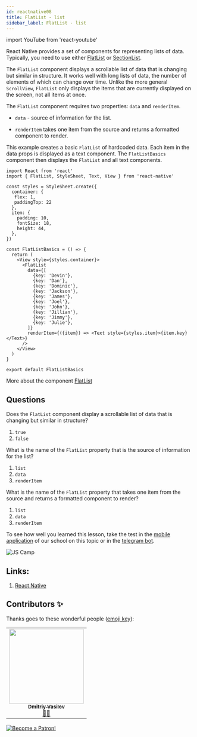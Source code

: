 ```yaml
---
id: reactnative08
title: FlatList - list
sidebar_label: FlatList - list
---
```


import YouTube from 'react-youtube'

React Native provides a set of components for representing lists of data. Typically, you need to use either [FlatList](https://reactnative.dev/docs/flatlist) or [SectionList](https://reactnative.dev/docs/sectionlist).

The `FlatList` component displays a scrollable list of data that is changing but similar in structure. It works well with long lists of data, the number of elements of which can change over time. Unlike the more general `ScrollView`, `FlatList` only displays the items that are currently displayed on the screen, not all items at once.

The `FlatList` component requires two properties: `data` and `renderItem`.

- `data` - source of information for the list.

- `renderItem` takes one item from the source and returns a formatted component to render.

This example creates a basic `FlatList` of hardcoded data. Each item in the data props is displayed as a text component. The `FlatListBasics` component then displays the `FlatList` and all text components.

```SnackPlayer name=index.js
import React from 'react'
import { FlatList, StyleSheet, Text, View } from 'react-native'

const styles = StyleSheet.create({
  container: {
   flex: 1,
   paddingTop: 22
  },
  item: {
    padding: 10,
    fontSize: 18,
    height: 44,
  },
})

const FlatListBasics = () => {
  return (
    <View style={styles.container}>
      <FlatList
        data={[
          {key: 'Devin'},
          {key: 'Dan'},
          {key: 'Dominic'},
          {key: 'Jackson'},
          {key: 'James'},
          {key: 'Joel'},
          {key: 'John'},
          {key: 'Jillian'},
          {key: 'Jimmy'},
          {key: 'Julie'},
        ]}
        renderItem={({item}) => <Text style={styles.item}>{item.key}</Text>}
      />
    </View>
  )
}

export default FlatListBasics
```

More about the component [FlatList](https://reactnative.dev/docs/flatlist)

## Questions

Does the `FlatList` component display a scrollable list of data that is changing but similar in structure?

1. `true`
2. `false`

What is the name of the `FlatList` property that is the source of information for the list?

1. `list`
2. `data`
3. `renderItem`

What is the name of the `FlatList` property that takes one item from the source and returns a formatted component to render?

1. `list`
2. `data`
3. `renderItem`

To see how well you learned this lesson, take the test in the [mobile application](http://onelink.to/njhc95) of our school on this topic or in the [telegram bot](https://t.me/javascriptcamp_bot).

![JS Camp](/img/app.jpg)

## Links:

1. [React Native](https://reactnative.dev/docs/platform-specific-code)

## Contributors ✨

Thanks goes to these wonderful people ([emoji key](https://allcontributors.org/docs/en/emoji-key)):

<table>
  <tr>
    <td align="center"><a href="https://fullstackserverless.github.io/"><img src="https://avatars0.githubusercontent.com/u/6774813?v=4?s=200" width="200px;" alt=""/><br /><sub><b>Dmitriy Vasilev</b></sub></a><br /> <a href="https://github.com/gHashTag/react-native-village/commits?author=gHashTag" title="Documentation">📖💲</a></td>
  </tr>
</table>

[![Become a Patron!](/img/logo/patreon.jpg)](https://www.patreon.com/bePatron?u=31769291)
